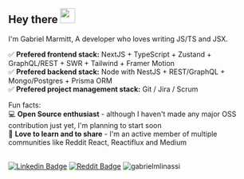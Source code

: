 ## Hey there <img src="https://media.giphy.com/media/hvRJCLFzcasrR4ia7z/giphy.gif" width="30px">
I'm Gabriel Marmitt, A developer who loves writing JS/TS and JSX.

✅ <b>Prefered frontend stack:</b> NextJS + TypeScript + Zustand + GraphQL/REST + SWR + Tailwind + Framer Motion<br/>
✅ <b>Prefered backend stack:</b> Node with NestJS + REST/GraphQL + Mongo/Postgres + Prisma ORM<br/>
✅ <b>Prefered project management stack:</b> Git / Jira / Scrum<br/>

Fun facts:<br/>
💻 <b>Open Source enthusiast</b> - although I haven't made any major OSS contribution just yet, I'm planning to start soon<br/>
💖 <b>Love to learn and to share</b> - I'm an active member of multiple communities like Reddit React, Reactiflux and Medium<br/><br/>

[![Linkedin Badge](https://img.shields.io/badge/-LinkedIn-blue?style=flat-square&logo=Linkedin&logoColor=white&link=https://www.linkedin.com/in/gabriel-linassi/)](https://www.linkedin.com/in/gabriel-linassi/)
[![Reddit Badge](https://img.shields.io/reddit/user-karma/link/Cautious_Variation_5?label=gabrielm.linassi&style=social)](https://www.reddit.com/user/Cautious_Variation_5)
<img src="https://komarev.com/ghpvc/?username=gabrielmlinassi&label=Profile%20views&color=0e75b6&style=flat-square" alt="gabrielmlinassi" />
